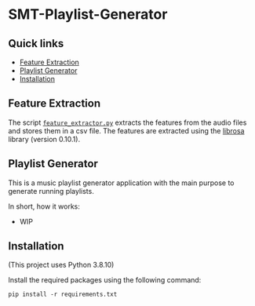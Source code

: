 # SMT-Playlist-Generator

## Quick links
- [Feature Extraction](#feature-extraction)
- [Playlist Generator](#playlist-generator)
- [Installation](#installation)

## Feature Extraction
The script [`feature_extractor.py`](feature_extractor.py) extracts the features from the audio files and stores them in a csv file. The features are extracted using the [librosa](https://librosa.org/doc/0.10.1/index.html) library (version 0.10.1).


## Playlist Generator
This is a music playlist generator application with the main purpose to generate running playlists.

In short, how it works:
- WIP

## Installation
(This project uses Python 3.8.10)


Install the required packages using the following command:
```
pip install -r requirements.txt
```